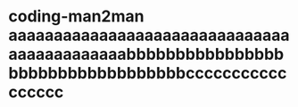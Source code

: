 # coding-man2man aaaaaaaaaaaaaaaaaaaaaaaaaaaaaaaaaaaaaaaaaaaabbbbbbbbbbbbbbbbbbbbbbbbbbbbbbbbbbccccccccccccccccc

